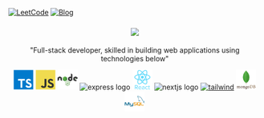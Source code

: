 [![LeetCode](https://img.shields.io/badge/LeetCode-000?style=flat&logo=leetcode)](https://leetcode.com/u/ollobergan008/) [![Blog](https://img.shields.io/badge/Blog-20C997?style=flat&logo=velog&logoColor=white)](https://velog.io/@balumaqsud/posts)

<h3 align="center">
    <img src="https://readme-typing-svg.herokuapp.com/?font=Righteous&size=35&center=true&vCenter=true&width=500&height=70&duration=4000&lines=Hi,+There!+👋;+I'm+Ollobergan!;+Call me+Oliver!;" />
</h3>

<p align="center">"Full-stack developer, skilled in building web applications using technologies below" </p>

<p align="center"> <a href="https://getbootstrap.com" target="_blank" rel="noreferrer">
  	<a href="https://www.typescriptlang.org/" target="_blank" rel="noreferrer"><img src="https://raw.githubusercontent.com/devicons/devicon/master/icons/typescript/typescript-original.svg" alt="typescript" width="40" height="40"/></a>
	<a href="https://developer.mozilla.org/en-US/docs/Web/JavaScript" target="_blank" rel="noreferrer"><img src="https://raw.githubusercontent.com/devicons/devicon/master/icons/javascript/javascript-original.svg" alt="javascript" width="40" height="40"/></a>
	<a href="https://nodejs.org" target="_blank" rel="noreferrer"><img src="https://raw.githubusercontent.com/devicons/devicon/master/icons/nodejs/nodejs-original-wordmark.svg" alt="nodejs" width="40" height="40"/></a> 

<img src="https://cdn.jsdelivr.net/gh/devicons/devicon/icons/express/express-original.svg" height="40" alt="express logo"/>
	<a href="https://reactjs.org/" target="_blank" rel="noreferrer"> <img src="https://raw.githubusercontent.com/devicons/devicon/master/icons/react/react-original-wordmark.svg" alt="react" width="40" height="40"/></a> 
<img src="https://cdn.jsdelivr.net/gh/devicons/devicon/icons/nextjs/nextjs-original.svg" height="40" alt="nextjs logo" />
	<a href="https://tailwindcss.com/" target="_blank" rel="noreferrer"><img src="https://www.vectorlogo.zone/logos/tailwindcss/tailwindcss-icon.svg" alt="tailwind" width="40" height="40"/></a>
	<a href="https://www.mongodb.com/" target="_blank" rel="noreferrer"><img src="https://raw.githubusercontent.com/devicons/devicon/master/icons/mongodb/mongodb-original-wordmark.svg" alt="mongodb" width="40" height="40"/></a> 
	<a href="https://www.mysql.com/" target="_blank" rel="noreferrer"> <img src="https://raw.githubusercontent.com/devicons/devicon/master/icons/mysql/mysql-original-wordmark.svg" alt="mysql" width="40" height="40"/></a>
</p>
